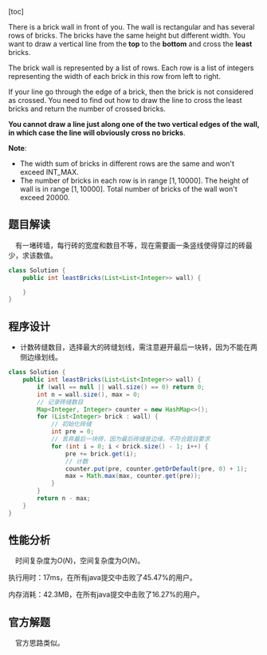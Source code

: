 [toc]

There is a brick wall in front of you. The wall is rectangular and has several rows of bricks. The bricks have the same height but different width. You want to draw a vertical line from the **top** to the **bottom** and cross the **least** bricks.

The brick wall is represented by a list of rows. Each row is a list of integers representing the width of each brick in this row from left to right.

If your line go through the edge of a brick, then the brick is not considered as crossed. You need to find out how to draw the line to cross the least bricks and return the number of crossed bricks.

**You cannot draw a line just along one of the two vertical edges of the wall, in which case the line will obviously cross no bricks**.



**Note**:

* The width sum of bricks in different rows are the same and won't exceed INT_MAX.
* The number of bricks in each row is in range $[1,10000]$. The height of wall is in range $[1,10000]$. Total number of bricks of the wall won't exceed $20000$.



## 题目解读

&emsp;有一堵砖墙，每行砖的宽度和数目不等，现在需要画一条竖线使得穿过的砖最少，求该数值。

```java
class Solution {
    public int leastBricks(List<List<Integer>> wall) {

    }
}
```

## 程序设计

* 计数砖缝数目，选择最大的砖缝划线，需注意避开最后一块转，因为不能在两侧边缘划线。

```java
class Solution {
    public int leastBricks(List<List<Integer>> wall) {
        if (wall == null || wall.size() == 0) return 0;
        int n = wall.size(), max = 0;
        // 记录砖缝数目
        Map<Integer, Integer> counter = new HashMap<>();
        for (List<Integer> brick : wall) {
            // 初始化砖缝
            int pre = 0;
            // 丢弃最后一块砖，因为最后砖缝是边缘，不符合题目要求
            for (int i = 0; i < brick.size() - 1; i++) {
                pre += brick.get(i);
                // 计数
                counter.put(pre, counter.getOrDefault(pre, 0) + 1);
                max = Math.max(max, counter.get(pre));
            }
        }
        return n - max;
    }
}
```

## 性能分析

&emsp;时间复杂度为$O(N)$，空间复杂度为$O(N)$。

执行用时：17ms，在所有java提交中击败了45.47%的用户。

内存消耗：42.3MB，在所有java提交中击败了16.27%的用户。

## 官方解题

&emsp;官方思路类似。